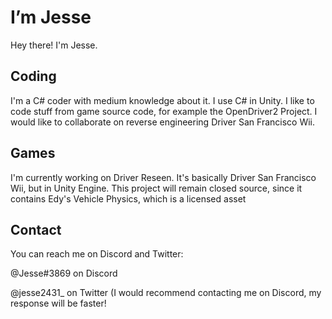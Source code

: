 # I’m Jesse

Hey there! I'm Jesse.

## Coding

I'm a C# coder with medium knowledge about it. I use C# in Unity.
I like to code stuff from game source code, for example the OpenDriver2 Project.
I would like to collaborate on reverse engineering Driver San Francisco Wii.

## Games

I'm currently working on Driver Reseen. It's basically Driver San Francisco Wii, but in Unity Engine. This project will remain closed source, since it contains Edy's Vehicle Physics, which is a licensed asset

## Contact

You can reach me on Discord and Twitter:

@Jesse#3869 on Discord

@jesse2431_ on Twitter (I would recommend contacting me on Discord, my response will be faster!
